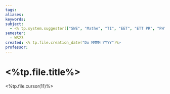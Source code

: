```yaml
---
tags: 
aliases: 
keywords: 
subject:
  - <% tp.system.suggester(["SWE", "Mathe", "TI", "EET", "ETT PR", "PH"], ["Softwareentwicklung1", "Mathematik1\n  - \"357.100\"", "Technische Informatik\n  - \"336.001\"", "EET\n  - \"...\"", "ETT Praktikum\n - \" 382.050\"", "Physik für TechnikerInnen\n  - \"322.005\"",])%>
semester:
  - WS23
created: <% tp.file.creation_date("Do MMMM YYYY")%>
professor:
---
```

 

# <%tp.file.title%>

<%tp.file.cursor(11)%>